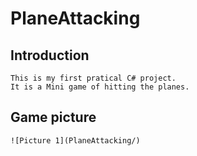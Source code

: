 # PlaneAttacking

## Introduction

	This is my first pratical C# project.	
	It is a Mini game of hitting the planes.

## Game picture

	![Picture 1](PlaneAttacking/)
